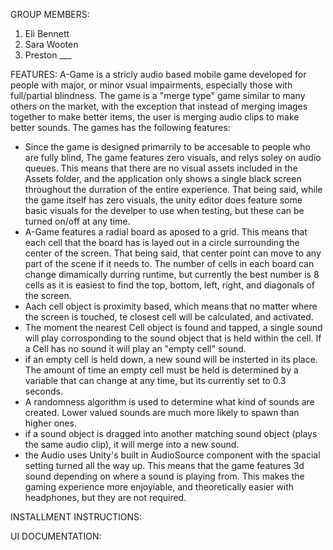 GROUP MEMBERS:
1) Eli Bennett
2) Sara Wooten
3) Preston ___

FEATURES:
A-Game is a stricly audio based mobile game developed for people with major, or minor vsual impairments, especially those with full/partial blindness. The game is a "merge type" game similar to many others on the market, with the exception that instead of merging images together to make better items, the user is merging audio clips to make better sounds. The games has the following features:
* Since the game is designed primarrily to be accesable to people who are fully blind, The game features zero visuals, and relys soley on audio queues. This means that there are no visual assets included in the Assets folder, and the application only shows a single black screen throughout the durration of the entire experience. That being said, while the game itself has zero visuals, the unity editor does feature some basic visuals for the develper to use when testing, but these can be turned on/off at any time.
* A-Game features a radial board as aposed to a grid. This means that each cell that the board has is layed out in a circle surrounding the center of the screen. That being said, that center point can move to any part of the scene if it needs to. The number of cells in each board can change dimamically durring runtime, but currently the best number is 8 cells as it is easiest to find the top, bottom, left, right, and diagonals of the screen.
* Aach cell object is proximity based, which means that no matter where the screen is touched, te closest cell will be calculated, and activated.
* The moment the nearest Cell object is found and tapped, a single sound will play corrosponding to the sound object that is held within the cell. If a Cell has no sound it will play an "empty cell" sound.
* if an empty cell is held down, a new sound will be insterted in its place. The amount of time an empty cell must be held is determined by a variable that can change at any time, but its currently set to 0.3 seconds.
* A randomness algorithm is used to determine what kind of sounds are created. Lower valued sounds are much more likely to spawn than higher ones. 
* if a sound object is dragged into another matching sound object (plays the same audio clip), it will merge into a new sound.
* the Audio uses Unity's built in AudioSource component with the spacial setting turned all the way up. This means that the game features 3d sound depending on where a sound is playing from. This makes the gaming experience more enjoyiable, and theoretically easier with headphones, but they are not required.

INSTALLMENT INSTRUCTIONS:

UI DOCUMENTATION:
